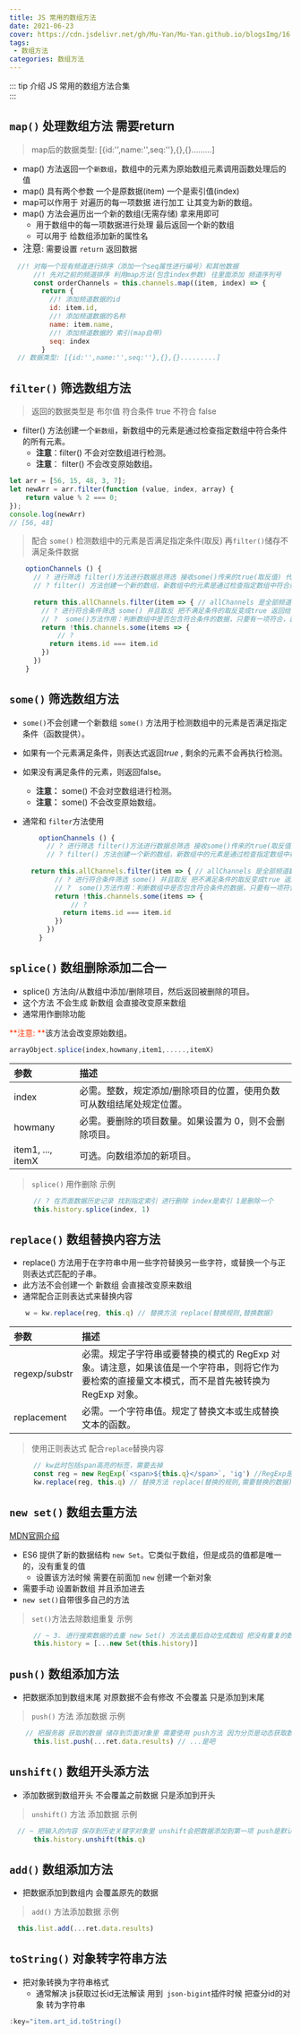 ```yaml
---
title: JS 常用的数组方法
date: 2021-06-23
cover: https://cdn.jsdelivr.net/gh/Mu-Yan/Mu-Yan.github.io/blogsImg/16.jpg
tags:
 - 数组方法
categories: 数组方法
---
```


::: tip 介绍
JS 常用的数组方法合集<br>
:::

<!-- more -->

## `map()` 处理数组方法 需要return

> map后的数据类型: [{id:'',name:'',seq:''},{},{}.........]

* map() 方法返回一个`新数组`，数组中的元素为原始数组元素调用函数处理后的值
* map() 具有两个参数 一个是原数据(item) 一个是索引值(index)
* map可以作用于 对遍历的每一项数据 进行加工 让其变为新的数组。
* map() 方法会遍历出一个新的数组(无需存储) 拿来用即可
  * 用于数组中的每一项数据进行处理 最后返回一个新的数组
  * 可以用于 给数组添加新的属性名
* <big>注意</big>: 需要设置 `return` 返回数据

```js
  //! 对每一个现有频道进行排序（添加一个seq属性进行编号）和其他数据
      //! 先对之前的频道排序 利用map方法(包含index参数) 往里面添加 频道序列号
      const orderChannels = this.channels.map((item, index) => {
        return {
          //! 添加频道数据的id
          id: item.id,
          //! 添加频道数据的名称
          name: item.name,
          //! 添加频道数据的 索引(map自带)
          seq: index
        }
  // 数据类型: [{id:'',name:'',seq:''},{},{}.........]
```

## `filter()` 筛选数组方法

>返回的数据类型是 布尔值 符合条件 true 不符合 false

* filter() 方法创建一个`新数组`，新数组中的元素是通过检查指定数组中符合条件的所有元素。
  * **注意**：filter() 不会对空数组进行检测。
  * **注意**： filter() 不会改变原始数组。

```js
let arr = [56, 15, 48, 3, 7];
let newArr = arr.filter(function (value, index, array) {
    return value % 2 === 0;
});
console.log(newArr)
// [56, 48]
```

> 配合 `some()` 检测数组中的元素是否满足指定条件(取反) 再`filter()`储存不满足条件数据

```js
    optionChannels () {
      // ? 进行筛选 filter()方法进行数据总筛选 接收some()传来的true(取反值) 代表不存在的数据为true filter() 方法储存不存在的数据即可
      // ? filter() 方法创建一个新的数组，新数组中的元素是通过检查指定数组中符合条件的所有元素
        
      return this.allChannels.filter(item => { // allChannels 是全部频道数据 channels是我的频道数据
        // ? 进行符合条件筛选 some() 并且取反 把不满足条件的取反变成true 返回给filter()筛选器
        // ?  some()方法作用：判断数组中是否包含符合条件的数据，只要有一项符合，就返回true
        return !this.channels.some(items => {
            // ?
          return items.id === item.id
        })
      })
    }
```



## `some()` 筛选数组方法

* `some()`不会创建一个新数组 `some()` 方法用于检测数组中的元素是否满足指定条件（函数提供）。

* 如果有一个元素满足条件，则表达式返回*true* , 剩余的元素不会再执行检测。

* 如果没有满足条件的元素，则返回false。

  * **注意：** some() 不会对空数组进行检测。
  * **注意：** some() 不会改变原始数组。

* 通常和 `filter`方法使用

  ```js
      optionChannels () {
        // ? 进行筛选 filter()方法进行数据总筛选 接收some()传来的true(取反值) 代表不存在的数据为true filter() 方法储存不存在的数据即可
        // ? filter() 方法创建一个新的数组，新数组中的元素是通过检查指定数组中符合条件的所有元素
          
    return this.allChannels.filter(item => { // allChannels 是全部频道数据 channels是我的频道数据
          // ? 进行符合条件筛选 some() 并且取反 把不满足条件的取反变成true 返回给filter()筛选器
          // ?  some()方法作用：判断数组中是否包含符合条件的数据，只要有一项符合，就返回true
          return !this.channels.some(items => {
              // ?
            return items.id === item.id
          })
        })
      }
  ```


## `splice()` 数组删除添加二合一

* splice() 方法向/从数组中添加/删除项目，然后返回被删除的项目。
* 这个方法 不会生成 新数组 会直接改变原来数组
* 通常用作删除功能

<font color=#ff340>**注意: **</font>该方法会改变原始数组。

```js
arrayObject.splice(index,howmany,item1,.....,itemX)
```

| 参数              | 描述                                                         |
| :---------------- | :----------------------------------------------------------- |
| index             | 必需。整数，规定添加/删除项目的位置，使用负数可从数组结尾处规定位置。 |
| howmany           | 必需。要删除的项目数量。如果设置为 0，则不会删除项目。       |
| item1, ..., itemX | 可选。向数组添加的新项目。                                   |

> `splice()` 用作删除 示例

```js
      // ? 在页面数据历史记录 找到指定索引 进行删除 index是索引 1是删除一个
      this.history.splice(index, 1)
```

## `replace()` 数组替换内容方法

* replace() 方法用于在字符串中用一些字符替换另一些字符，或替换一个与正则表达式匹配的子串。
* 此方法不会创建一个 新数组 会直接改变原来数组
* 通常配合正则表达式来替换内容

```js
	w = kw.replace(reg, this.q) // 替换方法 replace(替换规则,替换数据)
```

| 参数          | 描述                                                         |
| :------------ | :----------------------------------------------------------- |
| regexp/substr | 必需。规定子字符串或要替换的模式的 RegExp 对象。请注意，如果该值是一个字符串，则将它作为要检索的直接量文本模式，而不是首先被转换为 RegExp 对象。 |
| replacement   | 必需。一个字符串值。规定了替换文本或生成替换文本的函数。     |

> 使用正则表达式 配合`replace`替换内容

```js
      // kw此时包括span高亮的标签，需要去掉
      const reg = new RegExp(`<span>${this.q}</span>`, 'ig') //RegExp是正则表达式 对象模式 
   	  kw.replace(reg, this.q) // 替换方法 replace(替换的规则,需要替换的数据)
```



## `new set()` 数组去重方法

[MDN官网介绍](https://developer.mozilla.org/zh-CN/docs/Mozilla/Add-ons/WebExtensions/API/types/BrowserSetting/set)

* ES6 提供了新的数据结构 `new Set`。它类似于数组，但是成员的值都是唯一的，没有重复的值
  * 设置该方法时候 需要在前面加 `new` 创建一个新对象
* 需要手动 设置新数组 并且添加进去
* `new set()`自带很多自己的方法

> `set()`方法去除数组重复 示例

```js
      // ~ 3. 进行搜索数据的去重 new Set() 方法去重后自动生成数组 把没有重复的数组覆盖到 原先数组中
      this.history = [...new Set(this.history)]
```

## `push()` 数组添加方法

* 把数据添加到数组末尾 对原数据不会有修改 不会覆盖 只是添加到末尾

> `push()` 方法 添加数据 示例

```js
    // 把服务器 获取的数据 储存到页面对象里 需要使用 push方法 因为分页是动态获取数据 需要用push添加 不覆盖之前数据
      this.list.push(...ret.data.results) // ...是吧
```

## `unshift()` 数组开头添方法

* 添加数据到数组开头 不会覆盖之前数据 只是添加到开头

>`unshift()` 方法 添加数据 示例 

```js
  // ~ 把输入的内容 保存到历史关键字对象里 unshift会把数据添加到第一项 push是默认添加到结尾
      this.history.unshift(this.q)
```

## `add()` 数组添加方法

* 把数据添加到数组内 会覆盖原先的数据

> `add()` 方法添加数据 示例

```js
  this.list.add(...ret.data.results) 
```

## `toString()` 对象转字符串方法

* 把对象转换为字符串格式
  * 通常解决 js获取过长id无法解读 用到` json-bigint`插件时候 把查分id的对象  转为字符串 

```js
:key="item.art_id.toString()
```

